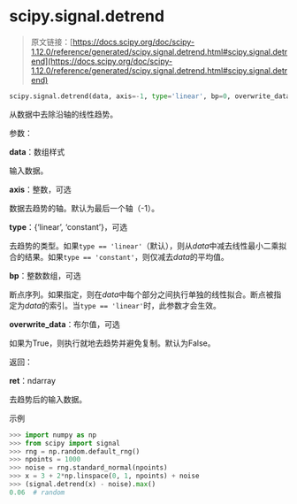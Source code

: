 # scipy.signal.detrend

> 原文链接：[https://docs.scipy.org/doc/scipy-1.12.0/reference/generated/scipy.signal.detrend.html#scipy.signal.detrend](https://docs.scipy.org/doc/scipy-1.12.0/reference/generated/scipy.signal.detrend.html#scipy.signal.detrend)

```py
scipy.signal.detrend(data, axis=-1, type='linear', bp=0, overwrite_data=False)
```

从数据中去除沿轴的线性趋势。

参数：

**data**：数组样式

输入数据。

**axis**：整数，可选

数据去趋势的轴。默认为最后一个轴（-1）。

**type**：{‘linear’, ‘constant’}，可选

去趋势的类型。如果`type == 'linear'`（默认），则从*data*中减去线性最小二乘拟合的结果。如果`type == 'constant'`，则仅减去*data*的平均值。

**bp**：整数数组，可选

断点序列。如果指定，则在*data*中每个部分之间执行单独的线性拟合。断点被指定为*data*的索引。当`type == 'linear'`时，此参数才会生效。

**overwrite_data**：布尔值，可选

如果为True，则执行就地去趋势并避免复制。默认为False。

返回：

**ret**：ndarray

去趋势后的输入数据。

示例

```py
>>> import numpy as np
>>> from scipy import signal
>>> rng = np.random.default_rng()
>>> npoints = 1000
>>> noise = rng.standard_normal(npoints)
>>> x = 3 + 2*np.linspace(0, 1, npoints) + noise
>>> (signal.detrend(x) - noise).max()
0.06  # random 
```
